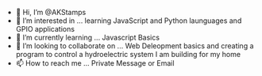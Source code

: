 - 👋 Hi, I’m @AKStamps
- 👀 I’m interested in ... learning JavaScript and Python launguages and GPIO applications
- 🌱 I’m currently learning ... Javascript Basics
- 💞️ I’m looking to collaborate on ... Web Deleopment basics and creating a program to control a hydroelectric system I am building for my home
- 📫 How to reach me ... Private Message or Email

<!---
AKStamps/AKStamps is a ✨ special ✨ repository because its `README.md` (this file) appears on your GitHub profile.
You can click the Preview link to take a look at your changes.
--->
